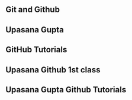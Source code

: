 ## Git and Github

## Upasana Gupta

## GitHub Tutorials

## Upasana Github 1st class
## Upasana Gupta Github Tutorials
